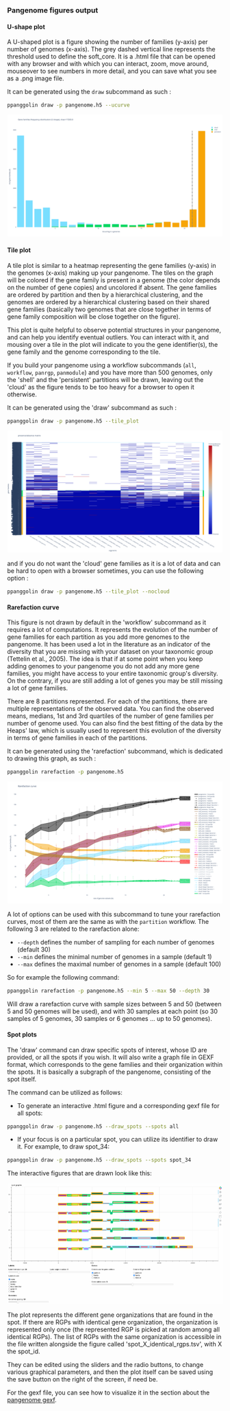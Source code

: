 ### Pangenome figures output

#### U-shape plot
A U-shaped plot is a figure showing the number of families (y-axis) per number of genomes (x-axis). The grey dashed vertical line represents the threshold used to define the soft_core.
It is a .html file that can be opened with any browser and with which you can interact, zoom, move around, mouseover to see numbers in more detail, and you can save what you see as a .png image file.

It can be generated using the `draw` subcommand as such : 

```bash
ppanggolin draw -p pangenome.h5 --ucurve
```


![tile plot figure](../../_static/u_plot.png)



#### Tile plot

A tile plot is similar to a heatmap representing the gene families (y-axis) in the genomes (x-axis) making up your pangenome. The tiles on the graph will be colored if the gene family is present in a genome (the color depends on the number of gene copies) and uncolored if absent. The gene families are ordered by partition and then by a hierarchical clustering, and the genomes are ordered by a hierarchical clustering based on their shared gene families (basically two genomes that are close together in terms of gene family composition will be close together on the figure).

This plot is quite helpful to observe potential structures in your pangenome, and can help you identify eventual outliers. You can interact with it, and mousing over a tile in the plot will indicate to you the gene identifier(s), the gene family and the genome corresponding to the tile.

If you build your pangenome using a workflow subcommands (`all`, `workflow`, `panrgp`, `panmodule`) and you have more than 500 genomes, only the 'shell' and the 'persistent' partitions will be drawn, leaving out the 'cloud' as the figure tends to be too heavy for a browser to open it otherwise.

It can be generated using the 'draw' subcommand as such : 

```bash
ppanggolin draw -p pangenome.h5 --tile_plot
```

![tile plot figure](../../_static/tile_plot.png)

and if you do not want the 'cloud' gene families as it is a lot of data and can be hard to open with a browser sometimes, you can use the following option : 

```bash
ppanggolin draw -p pangenome.h5 --tile_plot --nocloud
```

#### Rarefaction curve
This figure is not drawn by default in the 'workflow' subcommand as it requires a lot of computations. It represents the evolution of the number of gene families for each partition as you add more genomes to the pangenome. It has been used a lot in the literature as an indicator of the diversity that you are missing with your dataset on your taxonomic group (Tettelin et al., 2005). The idea is that if at some point when you keep adding genomes to your pangenome you do not add any more gene families, you might have access to your entire taxonomic group's diversity. On the contrary, if you are still adding a lot of genes you may be still missing a lot of gene families. 

There are 8 partitions represented. For each of the partitions, there are multiple representations of the observed data. You can find the observed means, medians, 1st and 3rd quartiles of the number of gene families per number of genome used. You can also find the best fitting of the data by the Heaps' law, which is usually used to represent this evolution of the diversity in terms of gene families in each of the partitions.

It can be generated using the 'rarefaction' subcommand, which is dedicated to drawing this graph, as such : 

```bash
ppanggolin rarefaction -p pangenome.h5
```

![rarefaction curve figure](../../_static/evolution.png)


A lot of options can be used with this subcommand to tune your rarefaction curves, most of them are the same as with the `partition` workflow.
The following 3 are related to the rarefaction alone:

- `--depth` defines the number of sampling for each number of genomes (default 30)
- `--min` defines the minimal number of genomes in a sample (default 1)
- `--max` defines the maximal number of genomes in a sample (default 100)

So for example the following command:

```bash
ppanggolin rarefaction -p pangenome.h5 --min 5 --max 50 --depth 30
```

Will draw a rarefaction curve with sample sizes between 5 and 50 (between 5 and 50 genomes will be used), and with 30 samples at each point (so 30 samples of 5 genomes, 30 samples or 6 genomes ... up to 50 genomes).


#### Spot plots

The 'draw' command can draw specific spots of interest, whose ID are provided, or all the spots if you wish.
It will also write a graph file in GEXF format, which corresponds to the gene families and their organization within the spots. It is basically a subgraph of the pangenome, consisting of the spot itself.

The command can be utilized as follows:

- To generate an interactive .html figure and a corresponding gexf file for all spots:
```bash
ppanggolin draw -p pangenome.h5 --draw_spots --spots all
```

- If your focus is on a particular spot, you can utilize its identifier to draw it. For example, to draw spot_34:
```bash
ppanggolin draw -p pangenome.h5 --draw_spots --spots spot_34 
```


The interactive figures that are drawn look like this:


![spot plot figure](../../_static/drawspot_example.png)

The plot represents the different gene organizations that are found in the spot. If there are RGPs with identical gene organization, the organization is represented only once (the represented RGP is picked at random among all identical RGPs). The list of RGPs with the same organization is accessible in the file written alongside the figure called 'spot_X_identical_rgps.tsv', with X the spot_id.

They can be edited using the sliders and the radio buttons, to change various graphical parameters, and then the plot itself can be saved using the save button on the right of the screen, if need be.

For the gexf file, you can see how to visualize it in the section about the [pangenome gexf](./pangenomeGraphOut.md#pangenome-graph-output).
